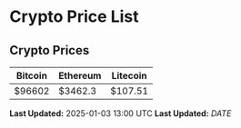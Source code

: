 # Crypto Price List

## Crypto Prices
| Bitcoin | Ethereum | Litecoin |
| ------- | -------- | -------- |
| $96602 | $3462.3 | $107.51 |
**Last Updated:** 2025-01-03 13:00 UTC
**Last Updated:** $DATE$
